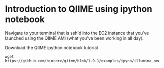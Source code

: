 # Introduction to QIIME using ipython notebook

Navigate to your terminal that is ssh'd into the EC2 instance that you've launched using the QIIME AMI 
(what you've been working in all day).

Download the QIIME ipython notebook tutorial 

```
wget https://github.com/biocore/qiime/blob/1.9.1/examples/ipynb/illumina_overview_tutorial_workshop_template.ipynb
```

